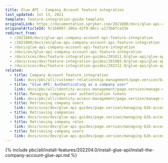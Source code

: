 ```yaml
---
title: Glue API - Company Account feature integration
last_updated: Jul 13, 2021
template: feature-integration-guide-template
originalLink: https://documentation.spryker.com/2021080/docs/glue-api-company-account-api-feature-integration
originalArticleId: 9c1b8007-286a-42f9-86cc-a173b87ca33e
redirect_from:
  - /2021080/docs/glue-api-company-account-api-feature-integration
  - /2021080/docs/en/glue-api-company-account-api-feature-integration
  - /docs/glue-api-company-account-api-feature-integration
  - /docs/en/glue-api-company-account-api-feature-integration
  - /docs/scos/dev/feature-integration-guides/201811.0/glue-api/glue-api-company-account-feature-integration.html
  - /docs/scos/dev/feature-integration-guides/201903.0/glue-api/glue-api-company-account-feature-integration.html
  - /docs/scos/dev/feature-integration-guides/202212.0/glue-api/glue-api-company-account-feature-integration.html
related:
  - title: Company Account feature integration
    link: docs/pbc/all/customer-relationship-management/page.version/base-shop/install-and-upgrade/install-features/install-the-company-account-feature.html
  - title: "Glue API: Authenticating as a company user"
    link: docs/pbc/all/identity-access-management/page.version/manage-using-glue-api/glue-api-authenticate-as-a-company-user.html
  - title: Managing company user authentication tokens
    link: docs/pbc/all/identity-access-management/page.version/manage-using-glue-api/glue-api-manage-company-user-authentication-tokens.html
  - title: Retrieving company users
    link: docs/scos/dev/glue-api-guides/page.version/managing-b2b-account/retrieving-company-users.html
  - title: Retrieving companies
    link: docs/scos/dev/glue-api-guides/page.version/managing-b2b-account/retrieving-companies.html
  - title: Retrieving company roles
    link: docs/scos/dev/glue-api-guides/page.version/managing-b2b-account/retrieving-company-roles.html
  - title: Retrieving company users
    link: docs/scos/dev/glue-api-guides/page.version/managing-b2b-account/retrieving-company-users.html
---
```


{% include pbc/all/install-features/202204.0/install-glue-api/install-the-company-account-glue-api.md %} <!-- To edit, see /_includes/pbc/all/install-features/202204.0/install-glue-api/install-the-company-account-glue-api.md -->
